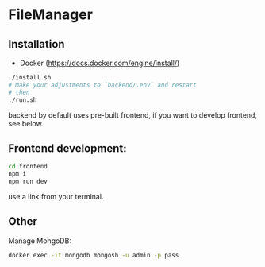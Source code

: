 # FileManager

## Installation
- Docker (https://docs.docker.com/engine/install/)
```sh
./install.sh
# Make your adjustments to `backend/.env` and restart
# then
./run.sh
```
backend by default uses pre-built frontend, if you want to develop frontend, see below.

## Frontend development:
```sh
cd frontend
npm i
npm run dev
```
use a link from your terminal.

## Other

Manage MongoDB:
```sh
docker exec -it mongodb mongosh -u admin -p pass
```
